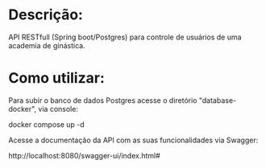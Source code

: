 # Descrição:

API RESTfull (Spring boot/Postgres) para controle de usuários de uma academia de ginástica.

# Como utilizar:

Para subir o banco de dados Postgres acesse o diretório "database-docker", via console: 

docker compose up -d  


Acesse a documentação da API com as suas funcionalidades via Swagger: 

http://localhost:8080/swagger-ui/index.html#

